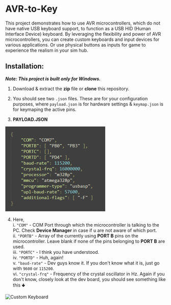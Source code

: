 # AVR-to-Key
This project demonstrates how to use AVR microcontrollers, which do not have native USB keyboard support, to function as a USB HID (Human Interface Device) keyboard. By leveraging the flexibility and power of AVR microcontrollers, you can create custom keyboards and input devices for various applications. Or use physical buttons as inputs for game to experience the realism in your sim hub.

## Installation:

***Note: This project is built only for Windows.***

1. Download & extract the **zip** file or **clone** this repository.
2. You should see two `.json` files. These are for your configuration purposes, where `payload.json` is for hardware settings & `keymap.json` is for keymaping the active pins.

3. **PAYLOAD.JSON**

![payload.json](images/payload.png)

4. Here,<br>
   i.    `"COM"` - COM Port through which the microcontroller is talking to the PC. Check **Device Manager** in case if u are not aware of which port.<br>
   ii.   `"PORTB"` - Array of the currently using **PORT B** pins on the microcontroller. Leave blank if none of the pins belonging to **PORT B** are used.<br>
   iii.  `"PORTC"` - I think you have understood.<br>
   iv.   `"PORTD"` - Huh, again!<br>
   v.    `"baud-rate"` - Dev guys know it. If you don't know what it is, just go with `9600` or `115200`.<br>
   vi.   `"crystal-frq"` - Frequency of the crystal oscillator in Hz. Again if you don't know, closely look at the dev board, you should see something like this 🢃<br>

<img src="https://github.com/username/repository/raw/main/images/keyboard.png" alt="Custom Keyboard" width="400"><br>

  
